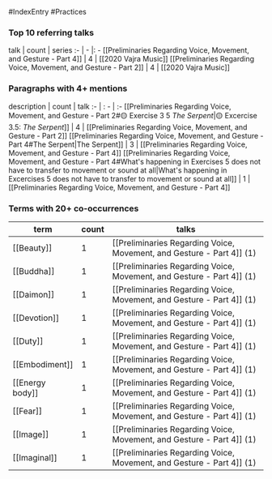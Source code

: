 #IndexEntry #Practices

### Top 10 referring talks
talk | count | series
:- | - |: -
[[Preliminaries Regarding Voice, Movement, and Gesture - Part 4]] | 4 | [[2020 Vajra Music]]
[[Preliminaries Regarding Voice, Movement, and Gesture - Part 2]] | 4 | [[2020 Vajra Music]]

### Paragraphs with 4+ mentions
description | count | talk
:- | : - | :-
[[Preliminaries Regarding Voice, Movement, and Gesture - Part 2#🟡 Exercise 3 5 _The Serpent_\|🟡 Excercise 3.5: _The Serpent_]] | 4 | [[Preliminaries Regarding Voice, Movement, and Gesture - Part 2]]
[[Preliminaries Regarding Voice, Movement, and Gesture - Part 4#The Serpent\|The Serpent]] | 3 | [[Preliminaries Regarding Voice, Movement, and Gesture - Part 4]]
[[Preliminaries Regarding Voice, Movement, and Gesture - Part 4#What's happening in Exercises 5 does not have to transfer to movement or sound at all\|What's happening in Excercises 5 does not have to transfer to movement or sound at all]] | 1 | [[Preliminaries Regarding Voice, Movement, and Gesture - Part 4]]

### Terms with 20+ co-occurrences
term | count | talks
-|-|-
[[Beauty]] | 1 | <span class="counts">[[Preliminaries Regarding Voice, Movement, and Gesture - Part 4]] (1)</span> 
[[Buddha]] | 1 | <span class="counts">[[Preliminaries Regarding Voice, Movement, and Gesture - Part 4]] (1)</span> 
[[Daimon]] | 1 | <span class="counts">[[Preliminaries Regarding Voice, Movement, and Gesture - Part 4]] (1)</span> 
[[Devotion]] | 1 | <span class="counts">[[Preliminaries Regarding Voice, Movement, and Gesture - Part 4]] (1)</span> 
[[Duty]] | 1 | <span class="counts">[[Preliminaries Regarding Voice, Movement, and Gesture - Part 4]] (1)</span> 
[[Embodiment]] | 1 | <span class="counts">[[Preliminaries Regarding Voice, Movement, and Gesture - Part 4]] (1)</span> 
[[Energy body]] | 1 | <span class="counts">[[Preliminaries Regarding Voice, Movement, and Gesture - Part 4]] (1)</span> 
[[Fear]] | 1 | <span class="counts">[[Preliminaries Regarding Voice, Movement, and Gesture - Part 4]] (1)</span> 
[[Image]] | 1 | <span class="counts">[[Preliminaries Regarding Voice, Movement, and Gesture - Part 4]] (1)</span> 
[[Imaginal]] | 1 | <span class="counts">[[Preliminaries Regarding Voice, Movement, and Gesture - Part 4]] (1)</span> 

